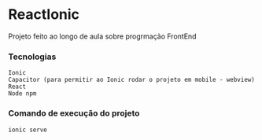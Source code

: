 # ReactIonic

Projeto feito ao longo de aula sobre progrmação FrontEnd

### Tecnologias
    Ionic
    Capacitor (para permitir ao Ionic rodar o projeto em mobile - webview)
    React
    Node npm
  
### Comando de execução do projeto
    ionic serve
